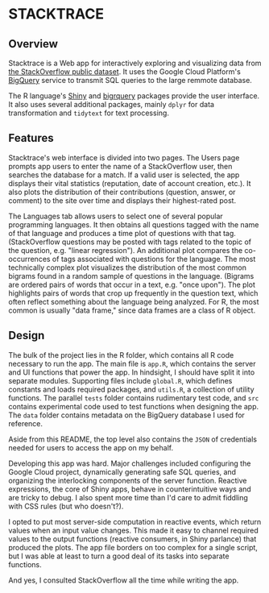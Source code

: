 # STACKTRACE

## Overview

Stacktrace is a Web app for interactively exploring and visualizing data from
[the StackOverflow public dataset](https://www.kaggle.com/stackoverflow/stackoverflow). It uses the Google Cloud Platform's [BigQuery](https://cloud.google.com/bigquery) service to transmit SQL queries to the large remmote database.

The  R language's [Shiny](https://cran.r-project.org/web/packages/shiny/index.html)  and [bigrquery](https://cran.r-project.org/web/packages/bigrquery/index.html) packages provide the user interface. It also uses several additional packages, mainly `dplyr` for data transformation and `tidytext` for text processing.

## Features

Stacktrace's web interface is divided into two pages. The Users page prompts app users to enter the name of a StackOverflow user, then searches the database for a match. If a valid user is selected, the app displays their vital statistics (reputation, date of account creation, etc.). It also plots the distribution of their contributions (question, answer, or comment) to the site over time and displays their highest-rated post. 

The Languages tab allows users to select one of several popular programming
languages. It then obtains all questions tagged with the name of that language and produces a time plot of questions with that tag.(StackOverflow questions may be posted with tags related to the topic of the question, e.g. "linear regression"). An additional plot compares the co-occurrences of tags associated with questions for the language. 
The most technically complex plot visualizes the distribution of the most common bigrams found in a random sample of questions in the language. (Bigrams are ordered pairs of words that occur in a text, e.g. "once upon"). The plot highlights pairs of words that crop up frequently in the question text, which often reflect something about the language being analyzed. For R, the most common is usually "data frame," since data frames are a class of R object.

## Design 

The bulk of the project lies in the R folder, which contains all R code necessary to run the app. 
The main file is `app.R`, which contains the server and UI functions that power the app. In hindsight, I should have split it into separate modules.
Supporting files include `global.R`, which defines constants and loads required packages, and `utils.R`, a collection of utility functions. The parallel `tests` folder contains rudimentary test code, and `src` contains experimental code used to test functions when designing the app.
The `data` folder contains metadata on the BigQuery database I used for reference.

Aside from this README, the top level also contains the `JSON` of credentials needed for users to access the app on my behalf.

Developing this app was hard. Major challenges included configuring the Google Cloud project, dynamically generating safe SQL queries, and organizing the interlocking components of the server function. 
Reactive expressions, the core of Shiny apps, behave in counterintuitive ways and are tricky to debug. I also spent more time than I'd care to 
admit fiddling with CSS rules (but who doesn't?).

I opted to put most server-side computation in reactive events, which 
return values when an input value changes. This made it easy to channel
required values to the output functions (reactive consumers, in Shiny parlance) that produced the plots. The app file borders on too complex for a single script, but I was able at least to turn a good deal of
its tasks into separate functions.

And yes, I consulted StackOverflow all the time while writing the app.
